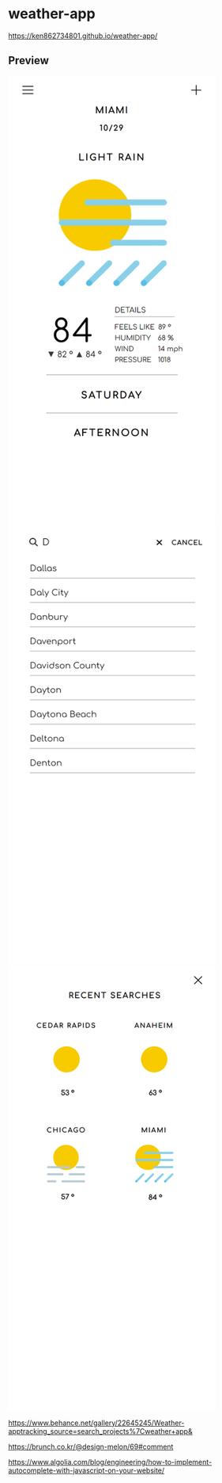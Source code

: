 # weather-app

https://ken862734801.github.io/weather-app/

## Preview

<img src="assets/images/weather-app-1.png" width="420" height="896">
<img src="assets/images/weather-app-2.png" width="420" height="896">
<img src="assets/images/weather-app-3.png" width="420" height="896">

https://www.behance.net/gallery/22645245/Weather-apptracking_source=search_projects%7Cweather+app&

https://brunch.co.kr/@design-melon/69#comment

https://www.algolia.com/blog/engineering/how-to-implement-autocomplete-with-javascript-on-your-website/